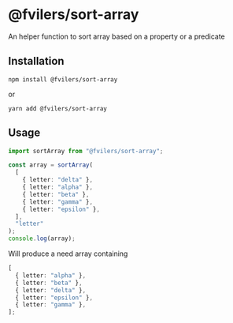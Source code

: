 # @fvilers/sort-array

An helper function to sort array based on a property or a predicate

## Installation

```
npm install @fvilers/sort-array
```

or

```
yarn add @fvilers/sort-array
```

## Usage

```ts
import sortArray from "@fvilers/sort-array";

const array = sortArray(
  [
    { letter: "delta" },
    { letter: "alpha" },
    { letter: "beta" },
    { letter: "gamma" },
    { letter: "epsilon" },
  ],
  "letter"
);
console.log(array);
```

Will produce a need array containing

```ts
[
  { letter: "alpha" },
  { letter: "beta" },
  { letter: "delta" },
  { letter: "epsilon" },
  { letter: "gamma" },
];
```
